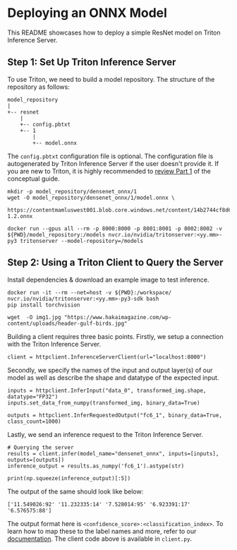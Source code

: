 <!--
# Copyright 2023, NVIDIA CORPORATION & AFFILIATES. All rights reserved.
#
# Redistribution and use in source and binary forms, with or without
# modification, are permitted provided that the following conditions
# are met:
#  * Redistributions of source code must retain the above copyright
#    notice, this list of conditions and the following disclaimer.
#  * Redistributions in binary form must reproduce the above copyright
#    notice, this list of conditions and the following disclaimer in the
#    documentation and/or other materials provided with the distribution.
#  * Neither the name of NVIDIA CORPORATION nor the names of its
#    contributors may be used to endorse or promote products derived
#    from this software without specific prior written permission.
#
# THIS SOFTWARE IS PROVIDED BY THE COPYRIGHT HOLDERS ``AS IS'' AND ANY
# EXPRESS OR IMPLIED WARRANTIES, INCLUDING, BUT NOT LIMITED TO, THE
# IMPLIED WARRANTIES OF MERCHANTABILITY AND FITNESS FOR A PARTICULAR
# PURPOSE ARE DISCLAIMED.  IN NO EVENT SHALL THE COPYRIGHT OWNER OR
# CONTRIBUTORS BE LIABLE FOR ANY DIRECT, INDIRECT, INCIDENTAL, SPECIAL,
# EXEMPLARY, OR CONSEQUENTIAL DAMAGES (INCLUDING, BUT NOT LIMITED TO,
# PROCUREMENT OF SUBSTITUTE GOODS OR SERVICES; LOSS OF USE, DATA, OR
# PROFITS; OR BUSINESS INTERRUPTION) HOWEVER CAUSED AND ON ANY THEORY
# OF LIABILITY, WHETHER IN CONTRACT, STRICT LIABILITY, OR TORT
# (INCLUDING NEGLIGENCE OR OTHERWISE) ARISING IN ANY WAY OUT OF THE USE
# OF THIS SOFTWARE, EVEN IF ADVISED OF THE POSSIBILITY OF SUCH DAMAGE.
-->

# Deploying an ONNX Model

This README showcases how to deploy a simple ResNet model on Triton Inference Server.

## Step 1: Set Up Triton Inference Server

To use Triton, we need to build a model repository. The structure of the repository as follows:
```
model_repository
|
+-- resnet
    |
    +-- config.pbtxt
    +-- 1
        |
        +-- model.onnx
```

The `config.pbtxt` configuration file is optional. The configuration file is autogenerated by Triton Inference Server if the user doesn't provide it. If you are new to Triton, it is highly recommended to [review Part 1](../../Conceptual_Guide/Part_1-model_deployment/README.md) of the conceptual guide.
```
mkdir -p model_repository/densenet_onnx/1
wget -O model_repository/densenet_onnx/1/model.onnx \
     https://contentmamluswest001.blob.core.windows.net/content/14b2744cf8d6418c87ffddc3f3127242/9502630827244d60a1214f250e3bbca7/08aed7327d694b8dbaee2c97b8d0fcba/densenet121-1.2.onnx

docker run --gpus all --rm -p 8000:8000 -p 8001:8001 -p 8002:8002 -v ${PWD}/model_repository:/models nvcr.io/nvidia/tritonserver:<yy.mm>-py3 tritonserver --model-repository=/models
```

## Step 2: Using a Triton Client to Query the Server

Install dependencies & download an example image to test inference.

```
docker run -it --rm --net=host -v ${PWD}:/workspace/ nvcr.io/nvidia/tritonserver:<yy.mm>-py3-sdk bash
pip install torchvision

wget  -O img1.jpg "https://www.hakaimagazine.com/wp-content/uploads/header-gulf-birds.jpg"
```
Building a client requires three basic points. Firstly, we setup a connection with the Triton Inference Server.
```
client = httpclient.InferenceServerClient(url="localhost:8000")
```
Secondly, we specify the names of the input and output layer(s) of our model as well as describe the shape and datatype of the expected input.
```
inputs = httpclient.InferInput("data_0", transformed_img.shape, datatype="FP32")
inputs.set_data_from_numpy(transformed_img, binary_data=True)

outputs = httpclient.InferRequestedOutput("fc6_1", binary_data=True, class_count=1000)
```
Lastly, we send an inference request to the Triton Inference Server.
```
# Querying the server
results = client.infer(model_name="densenet_onnx", inputs=[inputs], outputs=[outputs])
inference_output = results.as_numpy('fc6_1').astype(str)

print(np.squeeze(inference_output)[:5])
```
The output of the same should look like below:
```
['11.549026:92' '11.232335:14' '7.528014:95' '6.923391:17' '6.576575:88']
```
The output format here is `<confidence_score>:<classification_index>`. To learn how to map these to the label names and more, refer to our [documentation](https://github.com/triton-inference-server/server/blob/main/docs/protocol/extension_classification.md). The client code above is available in `client.py`.

